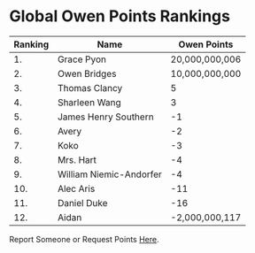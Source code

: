 # Global Owen Points Rankings

|Ranking|Name|Owen Points|
| ----------- | ----------- | ----------- |
| 1. | Grace Pyon | 20,000,000,006 | 
| 2. | Owen Bridges | 10,000,000,000 |
| 3. | Thomas Clancy | 5 |
| 4. | Sharleen Wang | 3 |
| 5. | James Henry Southern | -1 |
| 6. | Avery | -2 |
| 7. | Koko | -3 |
| 8. | Mrs. Hart | -4 |
| 9. | William Niemic-Andorfer | -4 |
| 10. | Alec Aris | -11 |
| 11. | Daniel Duke | -16 |
| 12. | Aidan | -2,000,000,117 |

Report Someone or Request Points [Here](https://forms.gle/cc2Y95JU66t6gKew9).
